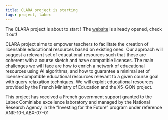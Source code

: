```yaml
---
title: CLARA project is starting
tags: project, labex
---
```


The CLARA project is  about to start ! The [website](https://project.inria.fr/clara/) is already opened, check it out!



<!--more-->
CLARA project aims to empower teachers to facilitate the creation of licensable educational resources based on existing ones. Our approach will suggest a relevant set of educational resources such that these are coherent with a course sketch and have compatible licenses. The main challenges we will face are how to enrich a network of educational resources using AI algorithms, and how to guarantee a minimal set of license-compatible educational resources relevant to a given course goal with query relaxation techniques. We will exploit educational resources provided by the French Ministry of Education and the X5-GON project.

 This project has received a French government support granted to the Labex Cominlabs excellence laboratory and managed by the National Research Agency in the “Investing for the Future” program under reference ANR-10-LABX-07-01
